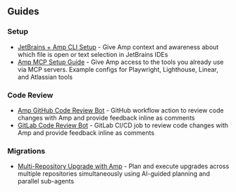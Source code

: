 
## Guides 

### Setup
- [JetBrains + Amp CLI Setup](guides/jetbrains-amp-cli-setup.md) - Give Amp context and awareness about which file is open or text selection in JetBrains IDEs
- [Amp MCP Setup Guide](guides/amp-mcp-setup-guide.md) - Give Amp access to the tools you already use via MCP servers. Example configs for Playwright, Lighthouse, Linear, and Atlassian tools

### Code Review
- [Amp GitHub Code Review Bot](guides/github-code-review-bot/README.md) - GitHub workflow action to review code changes with Amp and provide feedback inline as comments
- [GitLab Code Review Bot](guides/gitlab-code-review-bot/README.md) - GitLab CI/CD job to review code changes with Amp and provide feedback inline as comments

### Migrations
- [Multi-Repository Upgrade with Amp](guides/migrations/multi-repo-upgrade/README.md) - Plan and execute upgrades across multiple repositories simultaneously using AI-guided planning and parallel sub-agents